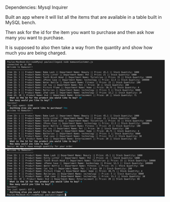  

Dependencies:
Mysql
Inquirer

Built an app where it will list all the items that are available in a table built in MySQL bench.

Then ask for the id for the item you want to purchase and then ask how many you want to purchase.

It is supposed to also then take a way from the quantity and show how much you are being charged.

![Purchasing a product and then trying to purchase another but not enough:](/images/nodenoteenough.png)
![Purchasing a product and then getting asked to purchase more but saying no and stopping the server](/images/nodeendserver.png)
